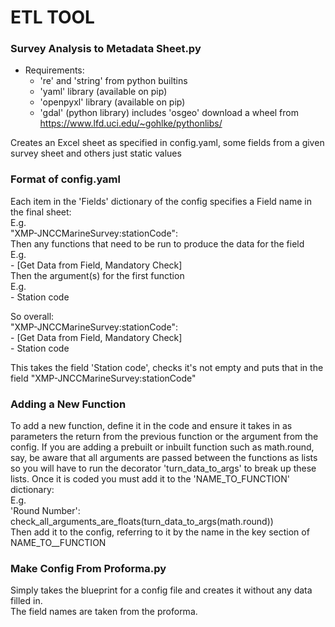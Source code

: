 # ETL TOOL

### Survey Analysis to Metadata Sheet.py

- Requirements:
    - 're' and 'string' from python builtins
    - 'yaml' library (available on pip)
    - 'openpyxl' library (available on pip)
    - 'gdal' (python library) includes 'osgeo' download a wheel from https://www.lfd.uci.edu/~gohlke/pythonlibs/

Creates an Excel sheet as specified in config.yaml, some fields from a given survey sheet and others just static values

### Format of config.yaml

Each item in the 'Fields' dictionary of the config specifies a Field name in the final sheet:  
E.g.   
  "XMP-JNCCMarineSurvey:stationCode":  
Then any functions that need to be run to produce the data for the field  
E.g.   
    - [Get Data from Field, Mandatory Check]  
Then the argument(s) for the first function  
E.g.   
    - Station code  

So overall:  
"XMP-JNCCMarineSurvey:stationCode":  
    - [Get Data from Field, Mandatory Check]  
    - Station code  

This takes the field 'Station code', checks it's not empty and puts that in the field "XMP-JNCCMarineSurvey:stationCode"  


### Adding a New Function

To add a new function, define it in the code and ensure it takes in as parameters the return from the previous function or the argument from the config.
If you are adding a prebuilt or inbuilt function such as math.round, say, be aware that all arguments are passed between the functions as lists so you will have to run the decorator 'turn_data_to_args' to break up these lists.
Once it is coded you must add it to the 'NAME_TO_FUNCTION' dictionary:     
E.g.   
'Round Number':  check_all_arguments_are_floats(turn_data_to_args(math.round))  
Then add it to the config, referring to it by the name in the key section of NAME_TO__FUNCTION  


### Make Config From Proforma.py

Simply takes the blueprint for a config file and creates it without any data filled in.  
The field names are taken from the proforma.
